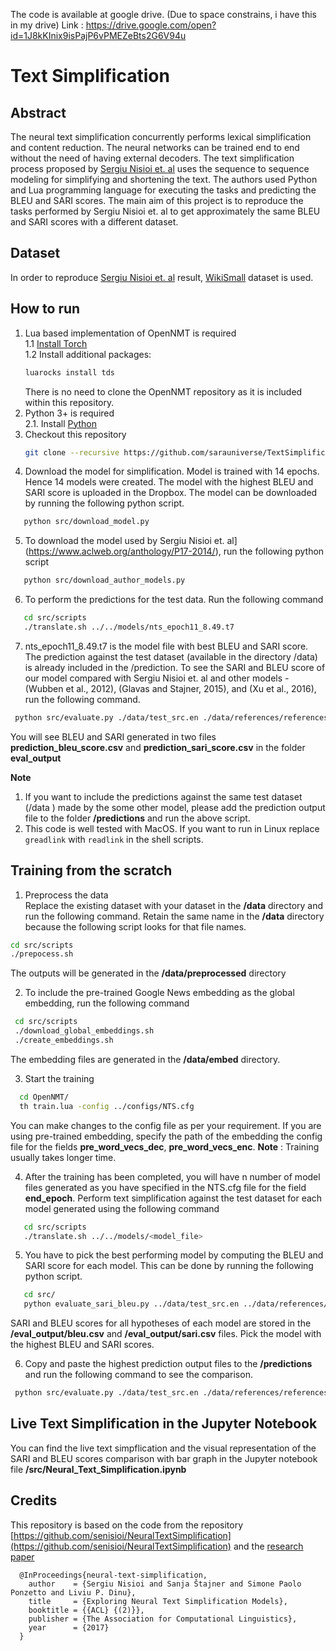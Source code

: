 The code is available at google drive. (Due to space constrains, i have this in my drive)
Link : https://drive.google.com/open?id=1J8kKInix9isPajP6vPMEZeBts2G6V94u
# Text Simplification

## Abstract
The neural text simplification concurrently performs lexical simplification and content reduction. The neural networks can be trained end to end without the need of having external decoders. The text simplification process proposed by [Sergiu Nisioi et. al](https://www.aclweb.org/anthology/P17-2014/) uses the sequence to sequence modeling for simplifying and shortening the text. The authors used Python and Lua programming language for executing the tasks and predicting the BLEU and SARI scores. The main aim of this project is to reproduce the tasks performed by Sergiu Nisioi et. al to get approximately the same BLEU and SARI scores with a different dataset. 

## Dataset
In order to reproduce [Sergiu Nisioi et. al](https://www.aclweb.org/anthology/P17-2014/) result, [WikiSmall](https://github.com/XingxingZhang/dress) dataset is used. 

## How to run 
1. Lua based implementation of OpenNMT is required<br/>
  1.1  [Install Torch](http://torch.ch/docs/getting-started.html) <br/>
  1.2  Install additional packages: 
    ```bash 
    luarocks install tds
    ```
    There is no need to clone the OpenNMT repository as it is included within this repository.
2. Python 3+ is required <br/>
  2.1. Install [Python](https://www.python.org/downloads/)
3. Checkout this repository
   ```bash 
   git clone --recursive https://github.com/sarauniverse/TextSimplification
   ```
4. Download the model for simplification. Model is trained with 14 epochs.  Hence 14 models were created. The model with the highest BLEU and SARI score is uploaded in the Dropbox. The model can be downloaded by running the following python script.
```bash
   python src/download_model.py
```
5. To download the model used by Sergiu Nisioi et. al](https://www.aclweb.org/anthology/P17-2014/), run the following python script
```bash
   python src/download_author_models.py
```
6. To perform the predictions for the test data. Run the following command
```bash
   cd src/scripts 
   ./translate.sh ../../models/nts_epoch11_8.49.t7
```
7. nts_epoch11_8.49.t7 is the model file with best BLEU and SARI score. The prediction against the test dataset (available in the directory /data) is already included in the /prediction. To see the SARI and BLEU score of our model compared with  Sergiu Nisioi et. al and other models -  (Wubben et al., 2012), (Glavas and Stajner, 2015), and (Xu et al., 2016), run the following command.
```bash
 python src/evaluate.py ./data/test_src.en ./data/references/references.tsv ./predictions/ ./eval_output
   ```
You will see BLEU and SARI generated in two files **prediction_bleu_score.csv** and **prediction_sari_score.csv** in the folder **eval_output**
    
**Note** 
1.  If you want to include the predictions against the same test dataset (/data ) made by the some other model, please add the prediction output file to the folder **/predictions** and run the above script.
2. This code is well tested with MacOS. If you want to run in Linux replace `greadlink` with `readlink` in the shell scripts.

## Training from the scratch
1. Preprocess the data<br/>
Replace the existing dataset with your dataset in the **/data** directory and run the following command. Retain the same name in the **/data** directory  because the following script looks for that file names.
  ```bash
  cd src/scripts
  ./prepocess.sh
   ```
The outputs will be generated in the **/data/preprocessed**  directory 

2. To include the pre-trained Google News embedding as the global embedding, run the following command
 ```bash
  cd src/scripts
  ./download_global_embeddings.sh
  ./create_embeddings.sh
   ```
   The embedding files are generated in the **/data/embed** directory.

3. Start the training
```bash
  cd OpenNMT/
  th train.lua -config ../configs/NTS.cfg
```
You can make changes to the config file as per your requirement. If you are using pre-trained embedding, specify the path of the embedding the config file for the fields **pre_word_vecs_dec**, **pre_word_vecs_enc**.
**Note** : Training usually takes longer time.

4. After the training has been completed, you will have n number of model files generated as you have specified in the NTS.cfg file for the field **end_epoch**. Perform text simplification against the test dataset for each model generated using the following command
```bash
   cd src/scripts 
   ./translate.sh ../../models/<model_file>
```
5. You have to pick the best performing model by computing the BLEU and SARI score for each model. This can be done by running the following python script.
```bash
   cd src/ 
   python evaluate_sari_bleu.py ../data/test_src.en ../data/references/references.tsv ../eval_output/bleu.csv ../eval_output/sari.csv
```
SARI and BLEU scores for all hypotheses of each model are stored in the **/eval_output/bleu.csv** and **/eval_output/sari.csv** files. Pick the model with the highest BLEU and SARI scores. 

6. Copy and paste the highest prediction output files to the **/predictions** and run the following command to see the comparison.
```bash
 python src/evaluate.py ./data/test_src.en ./data/references/references.tsv ./predictions/ ./eval_output
   ```
## Live Text Simplification in the Jupyter Notebook
You can find the live text simpflication and the visual representation of the SARI and BLEU scores comparison with bar graph in the Jupyter notebook file **/src/Neural_Text_Simplification.ipynb**

## Credits
This repository is based on the code from the repository [https://github.com/senisioi/NeuralTextSimplification](https://github.com/senisioi/NeuralTextSimplification) and the [research paper](https://www.aclweb.org/anthology/P17-2014/)
```
  @InProceedings{neural-text-simplification,
    author    = {Sergiu Nisioi and Sanja Štajner and Simone Paolo Ponzetto and Liviu P. Dinu},
    title     = {Exploring Neural Text Simplification Models},
    booktitle = {{ACL} {(2)}},
    publisher = {The Association for Computational Linguistics},
    year      = {2017}
  }
```
